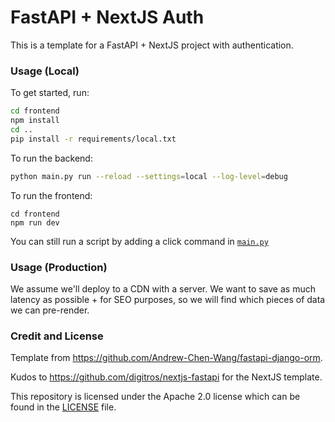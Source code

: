 # FastAPI + NextJS Auth

This is a template for a FastAPI + NextJS project with authentication.

### Usage (Local)

To get started, run:

```bash
cd frontend
npm install
cd ..
pip install -r requirements/local.txt
```

To run the backend:

```bash
python main.py run --reload --settings=local --log-level=debug
```

To run the frontend:

```shell
cd frontend
npm run dev
```

You can still run a script by adding a click command in [`main.py`](./main.py)

### Usage (Production)

We assume we'll deploy to a CDN with a server. We want to save
as much latency as possible + for SEO purposes, so we will find
which pieces of data we can pre-render.

### Credit and License

Template from https://github.com/Andrew-Chen-Wang/fastapi-django-orm.

Kudos to https://github.com/digitros/nextjs-fastapi for the NextJS template.

This repository is licensed under the Apache 2.0 license
which can be found in the [LICENSE](./LICENSE) file.
